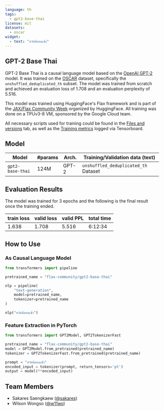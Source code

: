 ```yaml
---
language: th
tags:
  - gpt2-base-thai
license: mit
datasets:
  - oscar
widget:
  - text: "สวัสดีตอนเช้า"
---
```


## GPT-2 Base Thai

GPT-2 Base Thai is a causal language model based on the [OpenAI GPT-2](https://cdn.openai.com/better-language-models/language_models_are_unsupervised_multitask_learners.pdf) model. It was trained on the [OSCAR](https://huggingface.co/datasets/oscar) dataset, specifically the `unshuffled_deduplicated_th` subset. The model was trained from scratch and achieved an evaluation loss of 1.708 and an evaluation perplexity of 5.516.

This model was trained using HuggingFace's Flax framework and is part of the [JAX/Flax Community Week](https://discuss.huggingface.co/t/open-to-the-community-community-week-using-jax-flax-for-nlp-cv/7104) organized by HuggingFace. All training was done on a TPUv3-8 VM, sponsored by the Google Cloud team.

All necessary scripts used for training could be found in the [Files and versions](https://hf.co/flax-community/gpt2-base-thai/tree/main) tab, as well as the [Training metrics](https://hf.co/flax-community/gpt2-base-thai/tensorboard) logged via Tensorboard.

## Model

| Model            | #params | Arch. | Training/Validation data (text)      |
| ---------------- | ------- | ----- | ------------------------------------ |
| `gpt2-base-thai` | 124M    | GPT-2 | `unshuffled_deduplicated_th` Dataset |

## Evaluation Results

The model was trained for 3 epochs and the following is the final result once the training ended.

| train loss | valid loss | valid PPL | total time |
| ---------- | ---------- | --------- | ---------- |
| 1.638      | 1.708      | 5.516     | 6:12:34    |

## How to Use

### As Causal Language Model

```python
from transformers import pipeline

pretrained_name = "flax-community/gpt2-base-thai"

nlp = pipeline(
    "text-generation",
    model=pretrained_name,
    tokenizer=pretrained_name
)

nlp("สวัสดีตอนเช้า")
```

### Feature Extraction in PyTorch

```python
from transformers import GPT2Model, GPT2TokenizerFast

pretrained_name = "flax-community/gpt2-base-thai"
model = GPT2Model.from_pretrained(pretrained_name)
tokenizer = GPT2TokenizerFast.from_pretrained(pretrained_name)

prompt = "สวัสดีตอนเช้า"
encoded_input = tokenizer(prompt, return_tensors='pt')
output = model(**encoded_input)
```

## Team Members

- Sakares Saengkaew ([@sakares](https://hf.co/sakares))
- Wilson Wongso ([@w11wo](https://hf.co/w11wo))
